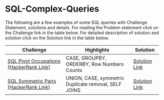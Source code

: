 # SQL-Complex-Queries
The following are a few examples of some SQL queries with Challenge Statement, solutions and details.
For reading the Problem statement click on the Challenge link in the table below.
For detailed description of solution and solution click on the Solution link in the table below.

| Challenge  | Highlights |Solution |
| ------------- | ------------- | ------------|
|[SQL Pivot Occupations (HackerRank Link)](https://www.hackerrank.com/challenges/occupations/problem) | CASE, GROUPBY, ORDERBY, Row Numbers Counts | [Solution Link](Occupation_Pivot.sql)|
|[SQL Symmetric Pairs (HackerRank Link)](https://www.hackerrank.com/challenges/symmetric-pairs/problem)| UNION, CASE, symmetric Duplicate removal, SELF JOINS| [Solution Link](SymmetricPairs.sql)|
